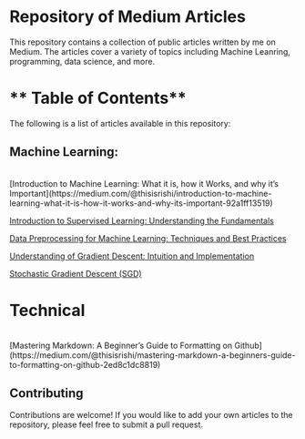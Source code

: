 # **Repository of Medium Articles**
This repository contains a collection of public articles written by me on Medium. The articles cover a variety of topics including Machine Leanring, programming, data science, and more.

# ** Table of Contents**
The following is a list of articles available in this repository:

## Machine Learning:
<br>
[Introduction to Machine Learning: What it is, how it Works, and why it’s Important](https://medium.com/@thisisrishi/introduction-to-machine-learning-what-it-is-how-it-works-and-why-its-important-92a1ff13519)<br>

[Introduction to Supervised Learning: Understanding the Fundamentals](https://medium.com/@thisisrishi/introduction-to-supervised-learning-understanding-the-fundamentals-d47f8a892eb5)<br>

[Data Preprocessing for Machine Learning: Techniques and Best Practices](https://medium.com/@thisisrishi/data-preprocessing-for-machine-learning-techniques-and-best-practices-51f027411b21)<br>

[Understanding of Gradient Descent: Intuition and Implementation](https://medium.com/@thisisrishi/understanding-of-gradient-descent-intuition-and-implementation-b1f98b3645ea)<br>

[Stochastic Gradient Descent (SGD)](https://medium.com/@thisisrishi/stochastic-gradient-descent-sgd-48ae56c2bd5a)<br>


# Technical
<br>
[Mastering Markdown: A Beginner’s Guide to Formatting on Github](https://medium.com/@thisisrishi/mastering-markdown-a-beginners-guide-to-formatting-on-github-2ed8c1dc8819)<br>


## **Contributing**
Contributions are welcome! If you would like to add your own articles to the repository, please feel free to submit a pull request.



